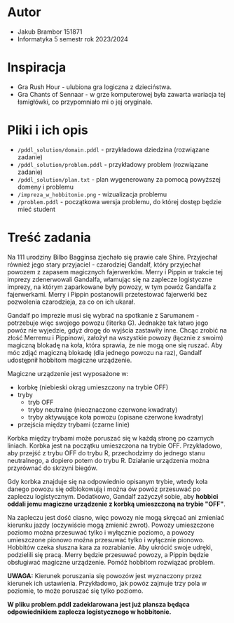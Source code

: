 # Autor  
- Jakub Brambor 151871  
- Informatyka 5 semestr rok 2023/2024  


# Inspiracja
- Gra Rush Hour - ulubiona gra logiczna z dzieciństwa.  
- Gra Chants of Sennaar - w grze komputerowej była zawarta wariacja tej łamigłówki, co przypomniało mi o jej oryginale.  

# Pliki i ich opis
- `/pddl_solution/domain.pddl` - przykładowa dziedzina (rozwiązane zadanie)  
- `/pddl_solution/problem.pddl` - przykładowy problem (rozwiązane zadanie)  
- `/pddl_solution/plan.txt` - plan wygenerowany za pomocą powyższej domeny i problemu  
- `/impreza_w_hobbitonie.png` - wizualizacja problemu  
- `/problem.pddl` - początkowa wersja problemu, do której dostęp będzie mieć student  

# Treść zadania
Na 111 urodziny Bilbo Bagginsa zjechało się prawie całe Shire. Przyjechał również jego stary przyjaciel - czarodziej Gandalf, który przyjechał powozem z zapasem magicznych fajerwerków. Merry i Pippin w trakcie tej imprezy zdenerwowali Gandalfa, włamując się na zaplecze logistyczne imprezy, na którym zaparkowane były powozy, w tym powóz Gandalfa z fajerwerkami. Merry i Pippin postanowili przetestować fajerwerki bez pozwolenia czarodzieja, za co on ich ukarał.

Gandalf po imprezie musi się wybrać na spotkanie z Sarumanem - potrzebuje więc swojego powozu (literka G). Jednakże tak łatwo jego powóz nie wyjedzie, gdyż drogę do wyjścia zastawiły inne. Chcąc zrobić na złość Merremu i Pippinowi, założył na wszystkie powozy (łącznie z swoim) magiczną blokadę na koła, która sprawia, że nie mogą one się ruszać. Aby móc zdjąć magiczną blokadę (dla jednego powozu na raz), Gandalf udostępnił hobbitom magiczne urządzenie.

Magiczne urządzenie jest wyposażone w:
- korbkę (niebieski okrąg umieszczony na trybie OFF)
- tryby
    - tryb OFF
    - tryby neutralne (nieoznaczone czerwone kwadraty)
    - tryby aktywujące koła powozu (opisane czerwone kwadraty)
- przejścia między trybami (czarne linie)

Korbka między trybami może poruszać się w każdą stronę po czarnych liniach. Korbka jest na początku umieszczona na trybie OFF.
Przykładowo, aby przejść z trybu OFF do trybu R, przechodzimy do jednego stanu neutralnego, a dopiero potem do trybu R. Działanie urządzenia można przyrównać do skrzyni biegów.

Gdy korbka znajduje się na odpowiednio opisanym trybie, wtedy koła danego powozu się odblokowują i można ów powóz przesuwać po zapleczu logistycznym. Dodatkowo, Gandalf zażyczył sobie, aby **hobbici oddali jemu magiczne urządzenie z korbką umieszczoną na trybie "OFF"**.

Na zapleczu jest dość ciasno, więc powozy nie mogą skręcać ani zmieniać kierunku jazdy (oczywiście mogą zmienić zwrot). Powozy umieszczone poziomo można przesuwać tylko i wyłącznie poziomo, a powozy umieszczone pionowo można przesuwać tylko i wyłącznie pionowo.
Hobbitów czeka słuszna kara za rozrabianie. Aby ukrócić swoje udręki, podzielili się pracą. Merry będzie przesuwać powozy, a Pippin będzie obsługiwać magiczne urządzenie. Pomóż hobbitom rozwiązać problem.

**UWAGA:** Kierunek poruszania się powozów jest wyznaczony przez kierunek ich ustawienia. Przykładowo, jak powóz zajmuje trzy pola w poziomie, to może poruszać się tylko poziomo.

**W pliku problem.pddl zadeklarowana jest już plansza będąca odpowiednikiem zaplecza logistycznego w hobbitonie.**
